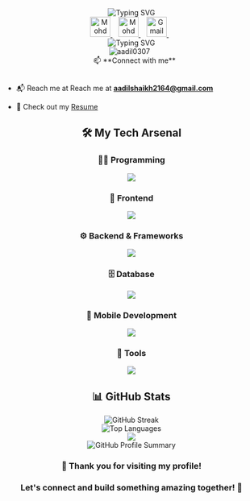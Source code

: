 <div align="center">
  <img src="https://readme-typing-svg.herokuapp.com?font=Poppins&weight=700&size=28&duration=4500&pause=1000&color=0E75B6&width=435&lines=%22+Hello+World%2C+Aadil+here+%22;%22+Full+Stack+Developer%22" alt="Typing SVG">
</div>

<div align="center">
  <a href="https://discord.com/users/1015294609041141830" target="_blank">
    <img alt="Mohd Aadil | Discord" width="40" height="40" src="https://skillicons.dev/icons?i=discord" />
  </a>&nbsp;&nbsp; 
  <a href="https://www.linkedin.com/in/aadil0307" target="_blank">
    <img alt="Mohd Aadil | LinkedIn" width="40" height="40" src="https://skillicons.dev/icons?i=linkedin" />
  </a>&nbsp;&nbsp; 
   <a href="mailto:aadilshaikh2164@gmail.com?subject='Hey there, nice connecting with you'" target="_blank">
        <img alt="Gmail" src="https://skillicons.dev/icons?i=gmail" width="40" height="40"/>
    </a>&nbsp;&nbsp;
</div>

<div align="center">
  <img src="https://readme-typing-svg.herokuapp.com?font=Fira+Code&weight=600&size=24&duration=3000&pause=1000&color=FF69B4&center=true&vCenter=true&width=435&lines=Let's+Transform+Ideas;Into+Reality!+✨" alt="Typing SVG" />
</div>

<div align="center">
  <img src="https://komarev.com/ghpvc/?username=aadil0307&label=Profile%20views&color=0e75b6&style=flat" alt="aadil0307" />&nbsp;&nbsp;
</div>
<div>
  <div align="center">
    &nbsp;&nbsp;
  📫 **Connect with me**  
  </div>
&nbsp;&nbsp; 
  
- 📬 Reach me at Reach me at **aadilshaikh2164@gmail.com** &nbsp;&nbsp;
    
- 📄 Check out my [Resume](your-resume-link-here)&nbsp;&nbsp; 
</div>
<h2 align="center">🛠️ My Tech Arsenal</h2>
<div align="center">
  <h3>👨‍💻 Programming</h3>
  <img src="https://skillicons.dev/icons?i=c,cpp,python,java" />
  
  <h3>🎨 Frontend</h3>
  <img src="https://skillicons.dev/icons?i=html,css,js,ts,react,bootstrap" />
  
  <h3>⚙️ Backend & Frameworks</h3>
  <img src="https://skillicons.dev/icons?i=php,nodejs,express,django" />
  
  <h3>🗄️ Database</h3>
  <img src="https://skillicons.dev/icons?i=mongodb,mysql,firebase" />
  
  <h3>📱 Mobile Development</h3>
  <img src="https://skillicons.dev/icons?i=flutter,react,java" />
  
  <h3>🔧 Tools</h3>
  <img src="https://skillicons.dev/icons?i=vscode,figma" />
</div>


<h2 align="center">📊 GitHub Stats</h2>
<div align="center">
<img src="https://streak-stats.demolab.com?user=aadil0307&theme=dark&hide_border=true" alt="GitHub Streak" />
  <br/>
  <img src="https://github-readme-stats.vercel.app/api/top-langs/?username=aadil0307&layout=compact&theme=radical" alt="Top Languages" />
</div>

<div align="center">
  <img src="https://capsule-render.vercel.app/api?type=waving&color=gradient&height=100&section=footer" />
</div>

<div align="center">
  <img src="https://github-profile-summary-cards.vercel.app/api/cards/profile-details?username=aadil0307&theme=radical" alt="GitHub Profile Summary" />
</div>

<h3 align="center">🙏 Thank you for visiting my profile!</h3>
<h3 align="center">Let's connect and build something amazing together! 🚀</h3>
